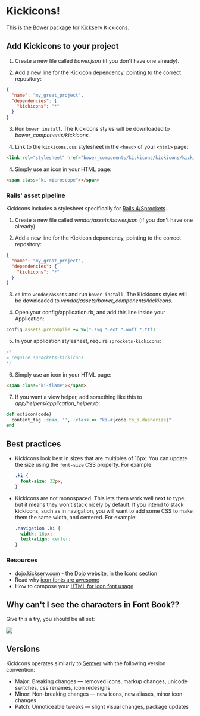 # Kickicons!

This is the [Bower][bower] package for [Kickserv Kickicons][kickicons].

## Add Kickicons to your project

1. Create a new file called *bower.json* (if you don't have one already).

2. Add a new line for the Kickicon dependency, pointing to the correct repository:

  ``` json
  {
    "name": "my_great_project",
    "dependencies": {
      "kickicons": "*"
    }
  }
  ```

3. Run `bower install`. The Kickicons styles will be downloaded to *bower_components/kickicons*.

4. Link to the `kickicons.css` stylesheet in the `<head>` of your `<html>` page:

  ``` html
  <link rel="stylesheet" href="bower_components/kickicons/kickicons/kickicons.css">
  ```

4. Simply use an icon in your HTML page:

  ``` html
  <span class="ki-microscope"></span>
  ```

### Rails' asset pipeline

Kickicons includes a stylesheet specifically for [Rails 4/Sprockets][sprockets].

1. Create a new file called *vendor/assets/bower.json* (if you don't have one already).

2. Add a new line for the Kickicon dependency, pointing to the correct repository:

  ``` json
  {
    "name": "my_great_project",
    "dependencies": {
      "kickicons": "*"
    }
  }
  ```

3. `cd` into `vendor/assets` and run `bower install`. The Kickicons styles will be downloaded to *vendor/assets/bower_components/kickicons*.

4. Open your config/application.rb, and add this line inside your Application:

  ``` ruby
  config.assets.precompile += %w(*.svg *.eot *.woff *.ttf)
  ```

5. In your application stylesheet, require `sprockets-kickicons`:

  ``` css
  /*
  = require sprockets-kickicons
  */
  ```

6. Simply use an icon in your HTML page:

  ``` html
  <span class="ki-flame"></span>
  ```

7. If you want a view helper, add something like this to *app/helpers/application_helper.rb*:

  ``` ruby
  def octicon(code)
    content_tag :span, '', :class => "ki-#{code.to_s.dasherize}"
  end
  ```

## Best practices

- Kickicons look best in sizes that are multiples of 16px. You can update the size using the `font-size` CSS property. For example:

  ``` css
  .ki {
    font-size: 32px;
  }
  ```

- Kickicons are not monospaced. This lets them work well next to type, but it means they won’t stack nicely by default. If you intend to stack kickicons, such as in navigation, you will want to add some CSS to make them the same width, and centered. For example:

  ``` css
  .navigation .ki {
    width: 16px;
    text-align: center;
  }
  ```

### Resources

- [dojo.kickserv.com](http://dojo.kickserv.com/icons) - the Dojo website, in the Icons section
- Read why [icon fonts are awesome](http://css-tricks.com/examples/IconFont/)
- How to compose your [HTML for icon font usage](http://css-tricks.com/html-for-icon-font-usage/)

## Why can't I see the characters in Font Book??

Give this a try, you should be all set:

![](http://cl.ly/image/2r1B1F2l3Q0D/content#png)

## Versions

Kickicons operates similarly to [Semver](http://semver.org/) with the following version convention:

- Major: Breaking changes — removed icons, markup changes, unicode switches, css renames, icon redesigns
- Minor: Non-breaking changes — new icons, new aliases, minor icon changes
- Patch: Unnoticeable tweaks — slight visual changes, package updates


[kickicons]: http://dojo.kickserv.com/icons
[bower]: http://bower.io/
[sprockets]: http://guides.rubyonrails.org/asset_pipeline.html
